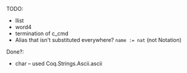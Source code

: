 TODO:
- llist
- word4
- termination of c_cmd
- Alias that isn't substituted everywhere? `name := nat` (not Notation)

Done?:
- char – used Coq.Strings.Ascii.ascii